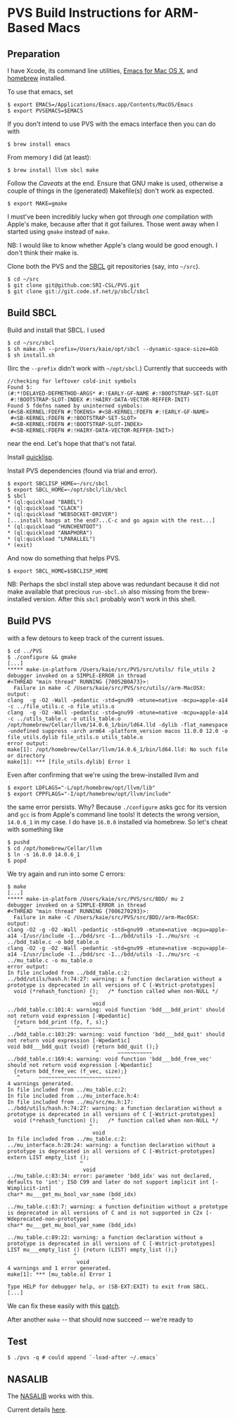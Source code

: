 # PVS Build Instructions for ARM-Based Macs

## Preparation

I have Xcode, its command line utilities, [Emacs for Mac OS X](https://emacsformacosx.com/), and [homebrew](https://brew.sh/) installed.

To use that emacs, set
```console
$ export EMACS=/Applications/Emacs.app/Contents/MacOS/Emacs
$ export PVSEMACS=$EMACS
```
If you don't intend to use PVS with the emacs interface then you can do with
```console
$ brew install emacs
```

From memory I did (at least):
```console
$ brew install llvm sbcl make
```
Follow the _Caveats_ at the end.
Ensure that GNU make is used, otherwise a couple of things in the (generated) Makefile(s) don't work as expected.
```console
$ export MAKE=gmake
```
I must've been incredibly lucky when got through *one* compilation with Apple's make, because after that it got failures. Those went away when I started using `gmake` instead of `make`.

NB: I would like to know whether Apple's clang would be good enough. I don't think their make is.

Clone both the PVS and the [SBCL](https://www.sbcl.org/) git repositories (say, into `~/src`). 
```console
$ cd ~/src
$ git clone git@github.com:SRI-CSL/PVS.git
$ git clone git://git.code.sf.net/p/sbcl/sbcl
```

## Build SBCL

Build and install that SBCL. I used
```console
$ cd ~/src/sbcl
$ sh make.sh --prefix=/Users/kaie/opt/sbcl --dynamic-space-size=4Gb
$ sh install.sh
```
(Iirc the `--prefix` didn't work with `~/opt/sbcl`.) Currently that succeeds with
```console
//checking for leftover cold-init symbols
Found 5:
(#:*!DELAYED-DEFMETHOD-ARGS* #:!EARLY-GF-NAME #:!BOOTSTRAP-SET-SLOT
 #:!BOOTSTRAP-SLOT-INDEX #:!HAIRY-DATA-VECTOR-REFFER-INIT)
Found 5 fdefns named by uninterned symbols:
(#<SB-KERNEL:FDEFN #:TOKENS> #<SB-KERNEL:FDEFN #:!EARLY-GF-NAME>
 #<SB-KERNEL:FDEFN #:!BOOTSTRAP-SET-SLOT>
 #<SB-KERNEL:FDEFN #:!BOOTSTRAP-SLOT-INDEX>
 #<SB-KERNEL:FDEFN #:!HAIRY-DATA-VECTOR-REFFER-INIT>)
```
near the end. Let's hope that that's not fatal.

Install [quicklisp](https://www.quicklisp.org/beta/).

Install PVS dependencies (found via trial and error).
```console
$ export SBCLISP_HOME=~/src/sbcl
$ export SBCL_HOME=~/opt/sbcl/lib/sbcl
$ sbcl
* (ql:quickload "BABEL")
* (ql:quickload "CLACK")
* (ql:quickload "WEBSOCKET-DRIVER")
[...install hangs at the end?...C-c and go again with the rest...]
* (ql:quickload "HUNCHENTOOT")
* (ql:quickload "ANAPHORA")
* (ql:quickload "LPARALLEL")
* (exit)
```
And now do something that helps PVS.
```console
$ export SBCL_HOME=$SBCLISP_HOME
```
NB: Perhaps the sbcl install step above was redundant because it did not make available that precious `run-sbcl.sh` also missing from the brew-installed version. After this `sbcl` probably won't work in this shell.

## Build PVS

with a few detours to keep track of the current issues.
```console
$ cd ../PVS
$ ./configure && gmake
[...]
***** make-in-platform /Users/kaie/src/PVS/src/utils/ file_utils 2
debugger invoked on a SIMPLE-ERROR in thread
#<THREAD "main thread" RUNNING {70052B0A73}>:
  Failure in make -C /Users/kaie/src/PVS/src/utils//arm-MacOSX:
output:
clang  -g -O2 -Wall -pedantic -std=gnu99 -mtune=native -mcpu=apple-a14 -c ../file_utils.c -o file_utils.o
clang  -g -O2 -Wall -pedantic -std=gnu99 -mtune=native -mcpu=apple-a14 -c ../utils_table.c -o utils_table.o
/opt/homebrew/Cellar/llvm/14.0.6_1/bin/ld64.lld -dylib -flat_namespace -undefined suppress -arch arm64 -platform_version macos 11.0.0 12.0 -o file_utils.dylib file_utils.o utils_table.o
error output:
make[1]: /opt/homebrew/Cellar/llvm/14.0.6_1/bin/ld64.lld: No such file or directory
make[1]: *** [file_utils.dylib] Error 1
```
Even after confirming that we're using the brew-installed llvm and
```console
$ export LDFLAGS="-L/opt/homebrew/opt/llvm/lib"
$ export CPPFLAGS="-I/opt/homebrew/opt/llvm/include"
```
the same error persists. Why? Because `./configure` asks gcc for its version and `gcc` is from Apple's command line tools! It detects the wrong version, `14.0.6_1` in my case. I do have `16.0.0` installed via homebrew. So let's cheat with something like
```console
$ pushd
$ cd /opt/homebrew/Cellar/llvm
$ ln -s 16.0.0 14.0.6_1
$ popd
```
We try again and run into some C errors:
```console
$ make
[...]
***** make-in-platform /Users/kaie/src/PVS/src/BDD/ mu 2
debugger invoked on a SIMPLE-ERROR in thread
#<THREAD "main thread" RUNNING {7006270293}>:
  Failure in make -C /Users/kaie/src/PVS/src/BDD//arm-MacOSX:
output:
clang -O2 -g -O2 -Wall -pedantic -std=gnu99 -mtune=native -mcpu=apple-a14 -I/usr/include -I../bdd/src -I../bdd/utils -I../mu/src -c ../bdd_table.c -o bdd_table.o
clang -O2 -g -O2 -Wall -pedantic -std=gnu99 -mtune=native -mcpu=apple-a14 -I/usr/include -I../bdd/src -I../bdd/utils -I../mu/src -c ../mu_table.c -o mu_table.o
error output:
In file included from ../bdd_table.c:2:
../bdd/utils/hash.h:74:27: warning: a function declaration without a prototype is deprecated in all versions of C [-Wstrict-prototypes]
  void (*rehash_function) ();   /* function called when non-NULL */
                          ^
                           void
../bdd_table.c:101:4: warning: void function 'bdd___bdd_print' should not return void expression [-Wpedantic]
  {return bdd_print (fp, f, s);}
   ^      ~~~~~~~~~~~~~~~~~~~~
../bdd_table.c:103:29: warning: void function 'bdd___bdd_quit' should not return void expression [-Wpedantic]
void bdd___bdd_quit (void) {return bdd_quit ();}
                            ^      ~~~~~~~~~~~
../bdd_table.c:169:4: warning: void function 'bdd___bdd_free_vec' should not return void expression [-Wpedantic]
  {return bdd_free_vec (f_vec, size);}
   ^      ~~~~~~~~~~~~~~~~~~~~~~~~~~
4 warnings generated.
In file included from ../mu_table.c:2:
In file included from ../mu_interface.h:4:
In file included from ../mu/src/mu.h:17:
../bdd/utils/hash.h:74:27: warning: a function declaration without a prototype is deprecated in all versions of C [-Wstrict-prototypes]
  void (*rehash_function) ();   /* function called when non-NULL */
                          ^
                           void
In file included from ../mu_table.c:2:
../mu_interface.h:28:24: warning: a function declaration without a prototype is deprecated in all versions of C [-Wstrict-prototypes]
extern LIST empty_list ();
                       ^
                        void
../mu_table.c:83:34: error: parameter 'bdd_idx' was not declared, defaults to 'int'; ISO C99 and later do not support implicit int [-Wimplicit-int]
char* mu___get_mu_bool_var_name (bdd_idx)
                                 ^
../mu_table.c:83:7: warning: a function definition without a prototype is deprecated in all versions of C and is not supported in C2x [-Wdeprecated-non-prototype]
char* mu___get_mu_bool_var_name (bdd_idx)
      ^
../mu_table.c:89:22: warning: a function declaration without a prototype is deprecated in all versions of C [-Wstrict-prototypes]
LIST mu___empty_list () {return (LIST) empty_list ();}
                     ^
                      void
4 warnings and 1 error generated.
make[1]: *** [mu_table.o] Error 1

Type HELP for debugger help, or (SB-EXT:EXIT) to exit from SBCL.
[...]
```
We can fix these easily with this [patch](0001-Fix-C-errors-for-the-SBCL-based-ARM-Mac-build.patch).

After another `make` -- that should now succeed -- we're ready to

## Test

```
$ ./pvs -q # could append `-load-after ~/.emacs`
```

## NASALIB

The [NASALIB](https://shemesh.larc.nasa.gov/fm/pvs/PVS-library/) works with this.

Current details [here](NASAlib.md).
